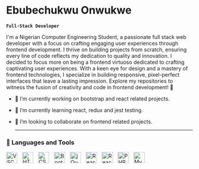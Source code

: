 # Ebubechukwu Onwukwe

**`Full-Stack Developer`**

I'm a Nigerian Computer Engineering Student, a passionate full stack web developer with a focus on crafting engaging user experiences through frontend development. I thrive on building projects from scratch, ensuring every line of code reflects my dedication to quality and innovation. I decided to focus more on being a frontend virtuoso dedicated to crafting captivating user experiences. With a keen eye for design and a mastery of frontend technologies, I specialize in building responsive, pixel-perfect interfaces that leave a lasting impression. Explore my repositories to witness the fusion of creativity and code in frontend development! 🚀

- 🔭 I’m currently working on bootstrap and react related projects.
- 🌱 I’m currently learning react, redux and jest testing.
- 👯 I’m looking to collaborate on frontend related projects.

  ---
### 🧰 Languages and Tools

<img align="left" alt="VSCode" width="30px" style="padding-right:10px;" src="https://cdn.jsdelivr.net/gh/devicons/devicon@latest/icons/vscode/vscode-original-wordmark.svg" />
<img align="left" alt="HTML5" width="30px" style="padding-right:10px;" src="https://cdn.jsdelivr.net/gh/devicons/devicon@latest/icons/html5/html5-original-wordmark.svg" />
<img align="left" alt="CSS3" width="30px" style="padding-right:10px;" src="https://cdn.jsdelivr.net/gh/devicons/devicon@latest/icons/css3/css3-original-wordmark.svg" />
<img align="left" alt="BootStrap" width="30px" style="padding-right:10px;" src="https://cdn.jsdelivr.net/gh/devicons/devicon@latest/icons/bootstrap/bootstrap-original-wordmark.svg" />
<img align="left" alt="jQuery" width="30px" style="padding-right:10px;" src="https://cdn.jsdelivr.net/gh/devicons/devicon@latest/icons/jquery/jquery-original-wordmark.svg" />
<img align="left" alt="React" width="30px" style="padding-right:10px;" src="https://cdn.jsdelivr.net/gh/devicons/devicon@latest/icons/react/react-original-wordmark.svg" />
<img align="left" alt="ReactBootStrap" width="30px" style="padding-right:10px;" src="https://cdn.jsdelivr.net/gh/devicons/@latest/icons/reactbootstrap/reactbootstrap-original.svg" />
<img align="left" alt="PHP" width="30px" height="30px" style="padding-right:10px;" src="https://cdn.jsdelivr.net/gh/devicons/devicon@latest/icons/php/php-original.svg" />
<img align="left" alt="MySQL" width="30px" height="30px" style="padding-right:10px;" src="https://cdn.jsdelivr.net/gh/devicons/devicon@latest/icons/mysql/mysql-original-wordmark.svg" />
<br/>

#
          
          
